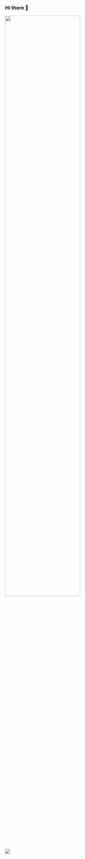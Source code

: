 ### Hi there 👋

<div>
  <img src="https://cdn.jsdelivr.net/gh/nindle/nindle/metrics.svg" width="70%" />
</div>

![](https://komarev.com/ghpvc/?username=nindle&color=red)


